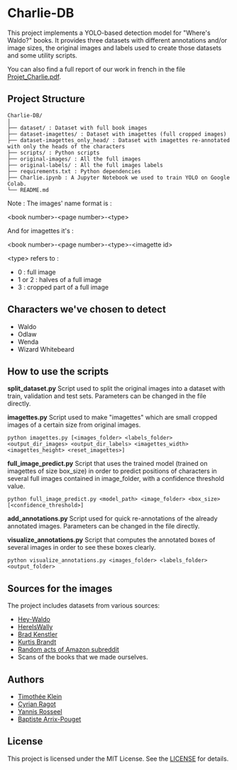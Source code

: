 # Charlie-DB

This project implements a YOLO-based detection model for "Where's Waldo?" books. It provides three datasets with different annotations and/or image sizes, the original images and labels used to create those datasets and some utility scripts.

You can also find a full report of our work in french in the file [Projet_Charlie.pdf](Projet_Charlie.pdf).

## Project Structure

```
Charlie-DB/
│
├── dataset/ : Dataset with full book images
├── dataset-imagettes/ : Dataset with imagettes (full cropped images)
├── dataset-imagettes_only_head/ : Dataset with imagettes re-annotated with only the heads of the characters
├── scripts/ : Python scripts
├── original-images/ : All the full images
├── original-labels/ : All the full images labels
├── requirements.txt : Python dependencies
├── Charlie.ipynb : A Jupyter Notebook we used to train YOLO on Google Colab.
└── README.md
```

Note : The images' name format is :

\<book number>-\<page number>-\<type>

And for imagettes it's :

\<book number>-\<page number>-\<type>-\<imagette id>

\<type> refers to :

- 0 : full image
- 1 or 2 : halves of a full image
- 3 : cropped part of a full image

## Characters we've chosen to detect

- Waldo
- Odlaw
- Wenda
- Wizard Whitebeard

## How to use the scripts

**<span>split_dataset.py</span>**
Script used to split the original images into a dataset with train, validation and test sets.
Parameters can be changed in the file directly.

**<span>imagettes.py</span>**
Script used to make "imagettes" which are small cropped images of a certain size from original images.
```
python imagettes.py [<images_folder> <labels_folder> <output_dir_images> <output_dir_labels> <imagettes_width> <imagettes_height> <reset_imagettes>]
```

**<span>full_image_predict.py</span>**
Script that uses the trained model (trained on imagettes of size box_size) in order to predict positions of characters in several full images contained in image_folder, with a confidence threshold value.
```
python full_image_predict.py <model_path> <image_folder> <box_size> [<confidence_threshold>]
```

**<span>add_annotations.py</span>**
Script used for quick re-annotations of the already annotated images.
Parameters can be changed in the file directly.

**<span>visualize_annotations.py</span>**
Script that computes the annotated boxes of several images in order to see these boxes clearly.
```
python visualize_annotations.py <images_folder> <labels_folder> <output_folder>
```


## Sources for the images

The project includes datasets from various sources:

- [Hey-Waldo](https://github.com/vc1492a/Hey-Waldo)
- [HereIsWally](https://github.com/tadejmagajna/HereIsWally/tree/master)
- [Brad Kenstler](https://hackernoon.com/wheres-waldo-terminator-edition-8b3bd0805741)
- [Kurtis Brandt](https://universe.roboflow.com/kurtis-brandt/wally-dset-v2)
- [Random acts of Amazon subreddit](https://www.reddit.com/r/Random_Acts_Of_Amazon/search/?q=waldo)
- Scans of the books that we made ourselves.

## Authors

- [Timothée Klein](https://github.com/pekatour)
- [Cyrian Ragot](https://github.com/cyrianR)
- [Yannis Rosseel](https://github.com/yrosseel21)
- [Baptiste Arrix-Pouget](https://github.com/arrix46)

## License

This project is licensed under the MIT License. See the [LICENSE](./LICENSE) for details.
